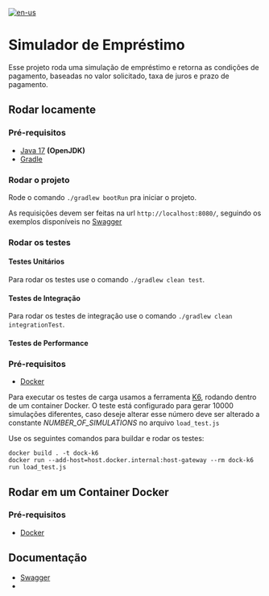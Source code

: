 [![en-us](https://img.shields.io/badge/lang-en--us-red.svg)](https://github.com/yasmindias/loan-simulator/blob/master/README.en.md)

# Simulador de Empréstimo #
Esse projeto roda uma simulação de empréstimo e retorna as condições de pagamento, baseadas no valor solicitado, taxa de juros e prazo de pagamento.

## Rodar locamente
### Pré-requisitos
- [Java 17](https://jdk.java.net/archive/) **(OpenJDK)**
- [Gradle](https://gradle.org/install/)

### Rodar o projeto
Rode o comando ```./gradlew bootRun``` pra iniciar o projeto.

As requisições devem ser feitas na url ``http://localhost:8080/``, seguindo os exemplos disponíveis no [Swagger](http://localhost:8080/swagger-ui/index.html)

### Rodar os testes
#### Testes Unitários
Para rodar os testes use o comando ```./gradlew clean test```.

#### Testes de Integração
Para rodar os testes de integração use o comando ```./gradlew clean integrationTest```.

#### Testes de Performance
### Pré-requisitos
- [Docker](https://www.docker.com/products/docker-desktop/)

Para executar os testes de carga usamos a ferramenta [K6](https://grafana.com/docs/k6/latest/), rodando dentro de um container Docker.
O teste está configurado para gerar 10000 simulações diferentes, caso deseje alterar esse número deve ser alterado a constante *NUMBER_OF_SIMULATIONS* no arquivo `load_test.js`

Use os seguintes comandos para buildar e rodar os testes:

```
docker build . -t dock-k6
docker run --add-host=host.docker.internal:host-gateway --rm dock-k6 run load_test.js
```

## Rodar em um Container Docker
### Pré-requisitos
- [Docker](https://www.docker.com/products/docker-desktop/)



## Documentação
- [Swagger](http://localhost:3000/swagger-ui/index.html)
- 
